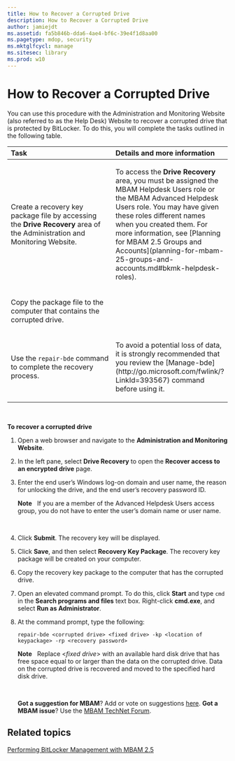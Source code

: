 ```yaml
---
title: How to Recover a Corrupted Drive
description: How to Recover a Corrupted Drive
author: jamiejdt
ms.assetid: fa5b846b-dda6-4ae4-bf6c-39e4f1d8aa00
ms.pagetype: mdop, security
ms.mktglfcycl: manage
ms.sitesec: library
ms.prod: w10
---
```



# How to Recover a Corrupted Drive


You can use this procedure with the Administration and Monitoring Website (also referred to as the Help Desk) Website to recover a corrupted drive that is protected by BitLocker. To do this, you will complete the tasks outlined in the following table.

<table>
<colgroup>
<col width="50%" />
<col width="50%" />
</colgroup>
<thead>
<tr class="header">
<th align="left">Task</th>
<th align="left">Details and more information</th>
</tr>
</thead>
<tbody>
<tr class="odd">
<td align="left"><p>Create a recovery key package file by accessing the <strong>Drive Recovery</strong> area of the Administration and Monitoring Website.</p></td>
<td align="left"><p>To access the <strong>Drive Recovery</strong> area, you must be assigned the MBAM Helpdesk Users role or the MBAM Advanced Helpdesk Users role. You may have given these roles different names when you created them. For more information, see [Planning for MBAM 2.5 Groups and Accounts](planning-for-mbam-25-groups-and-accounts.md#bkmk-helpdesk-roles).</p></td>
</tr>
<tr class="even">
<td align="left"><p>Copy the package file to the computer that contains the corrupted drive.</p></td>
<td align="left"><p></p></td>
</tr>
<tr class="odd">
<td align="left"><p>Use the <code>repair-bde</code> command to complete the recovery process.</p></td>
<td align="left"><p>To avoid a potential loss of data, it is strongly recommended that you review the [Manage-bde](http://go.microsoft.com/fwlink/?LinkId=393567) command before using it.</p></td>
</tr>
</tbody>
</table>

 

**To recover a corrupted drive**

1.  Open a web browser and navigate to the **Administration and Monitoring Website**.

2.  In the left pane, select **Drive Recovery** to open the **Recover access to an encrypted drive** page.

3.  Enter the end user’s Windows log-on domain and user name, the reason for unlocking the drive, and the end user’s recovery password ID.

    **Note**  
    If you are a member of the Advanced Helpdesk Users access group, you do not have to enter the user’s domain name or user name.

     

4.  Click **Submit**. The recovery key will be displayed.

5.  Click **Save**, and then select **Recovery Key Package**. The recovery key package will be created on your computer.

6.  Copy the recovery key package to the computer that has the corrupted drive.

7.  Open an elevated command prompt. To do this, click **Start** and type `cmd` in the **Search programs and files** text box. Right-click **cmd.exe**, and select **Run as Administrator**.

8.  At the command prompt, type the following:

    `repair-bde <corrupted drive> <fixed drive> -kp <location of keypackage> -rp <recovery password>`

    **Note**  
    Replace &lt;*fixed drive*&gt; with an available hard disk drive that has free space equal to or larger than the data on the corrupted drive. Data on the corrupted drive is recovered and moved to the specified hard disk drive.

     

    **Got a suggestion for MBAM**? Add or vote on suggestions [here](http://mbam.uservoice.com/forums/268571-microsoft-bitlocker-administration-and-monitoring). **Got a MBAM issue**? Use the [MBAM TechNet Forum](https://social.technet.microsoft.com/Forums/home?forum=mdopmbam).

## Related topics


[Performing BitLocker Management with MBAM 2.5](performing-bitlocker-management-with-mbam-25.md)

 

 





